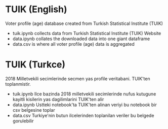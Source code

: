 # TUIK (English)

Voter profile (age) database created from Turkish Statistical Institute (TUIK)

- tuik.ipynb collects data from Turkish Statistical Institute (TUIK) Website
- data.ipynb collates the downloaded data into one giant dataframe
- data.csv is where all voter profile (age) data is aggregated

# TUIK (Turkce)

2018 Milletvekili secimlerinde secmen yas profile veritabani. TUIK'ten toplanmistir.

- tuik.ipynb Ilce bazinda 2018 milletvekili secimlerinde nufus kutugune kayitli kisilerin yas dagilimlarini TUIK'ten alir
- data.ipynb Ustteki notebook'ta TUIK'ten alinan veriyi bu notebook bir csv belgesine toplar
- data.csv Turkiye'nin butun ilcelerinden toplanilan veriler bu belgede gorulebilir
